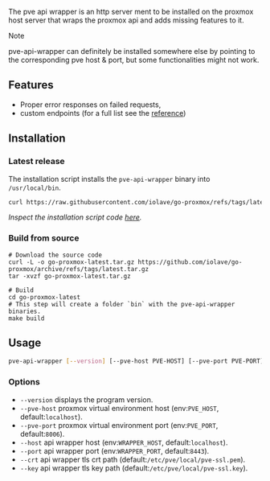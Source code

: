 The pve api wrapper is an http server ment to be installed on the proxmox host server that wraps the proxmox api and adds missing features to it.


> [!NOTE]
> pve-api-wrapper can definitely be installed somewhere else by pointing to the corresponding pve host & port, but some functionalities might not work.

## Features
- Proper error responses on failed requests,
- custom endpoints (for a full list see the [reference])

## Installation
### Latest release
The installation script installs the `pve-api-wrapper` binary into `/usr/local/bin`.

```bash
curl https://raw.githubusercontent.com/iolave/go-proxmox/refs/tags/latest/scripts/install.sh | bash
```

_Inspect the installation script code [here]._
### Build from source
```
# Download the source code
curl -L -o go-proxmox-latest.tar.gz https://github.com/iolave/go-proxmox/archive/refs/tags/latest.tar.gz
tar -xvzf go-proxmox-latest.tar.gz

# Build
cd go-proxmox-latest
# This step will create a folder `bin` with the pve-api-wrapper binaries.
make build
```

## Usage
```bash
pve-api-wrapper [--version] [--pve-host PVE-HOST] [--pve-port PVE-PORT] [--host HOST] [--port PORT] [--crt CRT] [--key KEY]
```
### Options
- `--version` displays the program version.
- `--pve-host` proxmox virtual environment host (env:`PVE_HOST`, default:`localhost`).
- `--pve-port` proxmox virtual environment port (env:`PVE_PORT`, default:`8006`).
- `--host` api wrapper host (env:`WRAPPER_HOST`, default:`localhost`).
- `--port` api wrapper port (env:`WRAPPER_PORT`, default:`8443`).
- `--crt` api wrapper tls crt path (default:`/etc/pve/local/pve-ssl.pem`).
- `--key` api wrapper tls key path (default:`/etc/pve/local/pve-ssl.key`).

[here]: https://github.com/iolave/go-proxmox/blob/latest/scripts/install.sh
[reference]: https://go-proxmox.iolave.com/api-wrapper/reference/
<!--
    TODO: host the shell script within the docs https://github.com/squidfunk/mkdocs-material/discussions/3458
-->
